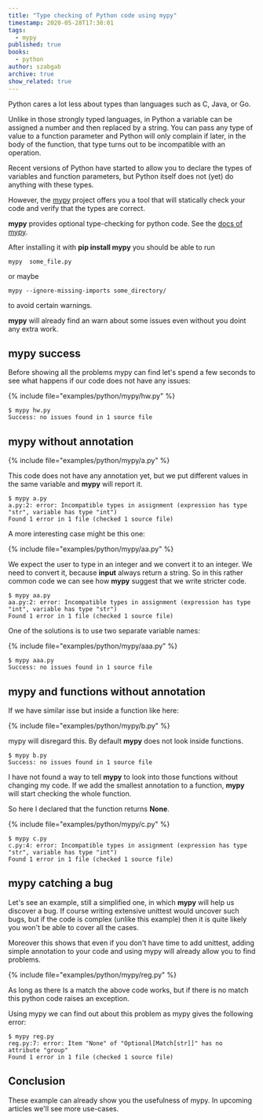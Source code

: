 ```yaml
---
title: "Type checking of Python code using mypy"
timestamp: 2020-05-28T17:30:01
tags:
  - mypy
published: true
books:
  - python
author: szabgab
archive: true
show_related: true
---
```



Python cares a lot less about types than languages such as C, Java, or Go.

Unlike in those strongly typed languages, in Python a variable can be assigned a number and then replaced by a string.
You can pass any type of value to a function parameter and Python will only complain if later, in the body of the function,
that type turns out to be incompatible with an operation.

Recent versions of Python have started to allow you to declare the types of variables and function parameters, but Python itself
does not (yet) do anything with these types.

However, the [mypy](http://mypy-lang.org/) project offers you a tool that will statically check your code and verify that the types are correct.


<b>mypy</b> provides optional type-checking for python code. See the [docs of mypy](https://mypy.readthedocs.io/).

After installing it with <b>pip install mypy</b> you should be able to run

```
mypy  some_file.py
```

or maybe

```
mypy --ignore-missing-imports some_directory/
```

to avoid certain warnings.

<b>mypy</b> will already find an warn about some issues even without you doint any extra work.

## mypy success

Before showing all the problems mypy can find let's spend a few seconds to see what happens if our code does not have any issues:

{% include file="examples/python/mypy/hw.py" %}

```
$ mypy hw.py
Success: no issues found in 1 source file
```

## mypy without annotation

{% include file="examples/python/mypy/a.py" %}

This code does not have any annotation yet, but we put different values in the same variable and <b>mypy</b> will report it.

```
$ mypy a.py
a.py:2: error: Incompatible types in assignment (expression has type "str", variable has type "int")
Found 1 error in 1 file (checked 1 source file)
```

A more interesting case might be this one:

{% include file="examples/python/mypy/aa.py" %}

We expect the user to type in an integer and we convert it to an integer.
We need to convert it, because <b>input</b> always return a string.
So in this rather common code we can see how <b>mypy</b> suggest that we write stricter code.

```
$ mypy aa.py
aa.py:2: error: Incompatible types in assignment (expression has type "int", variable has type "str")
Found 1 error in 1 file (checked 1 source file)
```

One of the solutions is to use two separate variable names:

{% include file="examples/python/mypy/aaa.py" %}

```
$ mypy aaa.py
Success: no issues found in 1 source file
```

## mypy and functions without annotation

If we have similar isse but inside a function like here:

{% include file="examples/python/mypy/b.py" %}

mypy will disregard this. By default <b>mypy</b> does not look inside functions.

```
$ mypy b.py
Success: no issues found in 1 source file
```


I have not found a way to tell <b>mypy</b> to look into those functions without changing my code.
If we add the smallest annotation to a function, <b>mypy</b> will start checking the whole function.

So here I declared that the function returns <b>None</b>.

{% include file="examples/python/mypy/c.py" %}

```
$ mypy c.py
c.py:4: error: Incompatible types in assignment (expression has type "str", variable has type "int")
Found 1 error in 1 file (checked 1 source file)
```

## mypy catching a bug

Let's see an example, still a simplified one, in which <b>mypy</b> will help us discover a bug.
If course writing extensive unittest would uncover such bugs, but if the code is complex
(unlike this example) then it is quite likely you won't be able to cover all the cases.

Moreover this shows that even if you don't have time to add unittest, adding simple annotation to your code
and using mypy will already allow you to find problems.

{% include file="examples/python/mypy/reg.py" %}

As long as there Is a match the above code works, but if there is no match this python code raises an exception.

Using mypy we can find out about this problem as mypy gives the following error:

```
$ mypy reg.py
reg.py:7: error: Item "None" of "Optional[Match[str]]" has no attribute "group"
Found 1 error in 1 file (checked 1 source file)
```


## Conclusion

These example can already show you the usefulness of mypy. In upcoming articles we'll see more use-cases.

